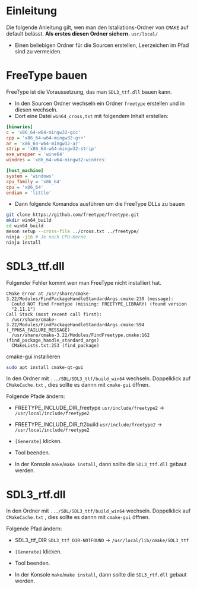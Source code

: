 # Einleitung

Die folgende Anleitung gilt, wen man den Istallations-Ordner von `CMAKE` auf default belässt.
**Als erstes diesen Ordner sichern.** `usr/local/` 
- Einen beliebigen Ordner für die Sourcen erstellen, Leerzeichen im Pfad sind zu vermeiden.

# FreeType bauen
FreeType ist die Voraussetzung, das man `SDL3_ttf.dll` bauen kann.
- In den Sourcen Ordner wechseln ein Ordner `freetype` erstellen und in diesen wechseln.
- Dort eine Datei `win64_cross,txt` mit folgendem Inhalt erstellen: 
```ini
[binaries]
c = 'x86_64-w64-mingw32-gcc'
cpp = 'x86_64-w64-mingw32-g++'
ar = 'x86_64-w64-mingw32-ar'
strip = 'x86_64-w64-mingw32-strip'
exe_wrapper = 'wine64'
windres = 'x86_64-w64-mingw32-windres'

[host_machine]
system = 'windows'
cpu_family = 'x86_64'
cpu = 'x86_64'
endian = 'little'
```
- Dann folgende Komandos ausführen um die FreeType DLLs zu bauen 
```bash
git clone https://github.com/freetype/freetype.git
mkdir win64_build 
cd win64_build 
meson setup --cross-file ../cross.txt ../freetype/
ninja -j16 # Je nach CPU-Kerne
ninja install
```


# SDL3_ttf.dll

Folgender Fehler kommt wen man FreeType nicht installiert hat.
```
CMake Error at /usr/share/cmake-3.22/Modules/FindPackageHandleStandardArgs.cmake:230 (message):
  Could NOT find Freetype (missing: FREETYPE_LIBRARY) (found version
  "2.11.1")
Call Stack (most recent call first):
  /usr/share/cmake-3.22/Modules/FindPackageHandleStandardArgs.cmake:594 (_FPHSA_FAILURE_MESSAGE)
  /usr/share/cmake-3.22/Modules/FindFreetype.cmake:162 (find_package_handle_standard_args)
  CMakeLists.txt:253 (find_package)
```

cmake-gui installieren
```bash
sudo apt install cmake-qt-gui
```

In den Ordner mit `.../SDL/SDL3_ttf/build_win64` wechseln.
Doppelklick auf `CMakeCache.txt` , dies sollte es dannn mit `cmake-gui` öffnen.

Folgende Pfade ändern:
- FREETYPE_INCLUDE_DIR_freetype `usr/include/freetype2` -> `/usr/local/include/freetype2`
- FREETYPE_INCLUDE_DIR_ft2build `usr/include/freetype2` -> `/usr/local/include/freetype2`

- `[Generate]` klicken.
- Tool beenden.
- In der Konsole `make`/`make install`, dann sollte die `SDL3_ttf.dll` gebaut werden.

# SDL3_rtf.dll
In den Ordner mit `.../SDL/SDL3_ttf/build_win64` wechseln.
Doppelklick auf `CMakeCache.txt` , dies sollte es dannn mit `cmake-gui` öffnen.

Folgende Pfad ändern:
- SDL3_ttf_DIR `SDL3_ttf_DIR-NOTFOUND` -> `/usr/local/lib/cmake/SDL3_ttf`

- `[Generate]` klicken.
- Tool beenden.
- In der Konsole `make`/`make install`, dann sollte die `SDL3_rtf.dll` gebaut werden.

















